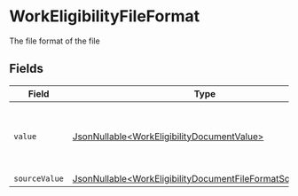 # WorkEligibilityFileFormat

The file format of the file


## Fields

| Field                                                                                                                                  | Type                                                                                                                                   | Required                                                                                                                               | Description                                                                                                                            | Example                                                                                                                                |
| -------------------------------------------------------------------------------------------------------------------------------------- | -------------------------------------------------------------------------------------------------------------------------------------- | -------------------------------------------------------------------------------------------------------------------------------------- | -------------------------------------------------------------------------------------------------------------------------------------- | -------------------------------------------------------------------------------------------------------------------------------------- |
| `value`                                                                                                                                | [JsonNullable\<WorkEligibilityDocumentValue>](../../models/components/WorkEligibilityDocumentValue.md)                                 | :heavy_minus_sign:                                                                                                                     | The file format of the file, expressed as a file extension                                                                             | pdf                                                                                                                                    |
| `sourceValue`                                                                                                                          | [JsonNullable\<WorkEligibilityDocumentFileFormatSourceValue>](../../models/components/WorkEligibilityDocumentFileFormatSourceValue.md) | :heavy_minus_sign:                                                                                                                     | N/A                                                                                                                                    | abc                                                                                                                                    |